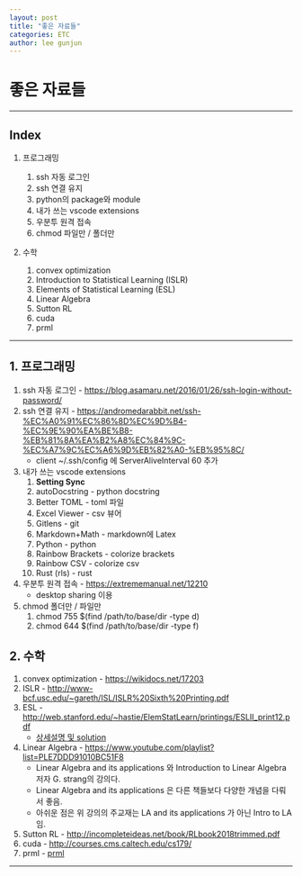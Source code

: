 ```yaml
---
layout: post
title: "좋은 자료들"
categories: ETC
author: lee gunjun
---
```


# 좋은 자료들

----

## Index

1. 프로그래밍
    1. ssh 자동 로그인
    2. ssh 연결 유지
    3. python의 package와 module
    4. 내가 쓰는 vscode extensions
    5. 우분투 원격 접속
    6. chmod 파일만 / 폴더만

2. 수학
    1. convex optimization
    2. Introduction to Statistical Learning (ISLR)
    3. Elements of Statistical Learning (ESL)
    4. Linear Algebra
    5. Sutton RL
    6. cuda
    7. prml

----

## 1. 프로그래밍

1. ssh 자동 로그인 - <https://blog.asamaru.net/2016/01/26/ssh-login-without-password/>
1. ssh 연결 유지 - <https://andromedarabbit.net/ssh-%EC%A0%91%EC%86%8D%EC%9D%B4-%EC%9E%90%EA%BE%B8-%EB%81%8A%EA%B2%A8%EC%84%9C-%EC%A7%9C%EC%A6%9D%EB%82%A0-%EB%95%8C/>
    * client ~/.ssh/config 에 ServerAliveInterval 60 추가
1. 내가 쓰는 vscode extensions
    1. **Setting Sync**
    1. autoDocstring - python docstring
    1. Better TOML - toml 파일
    1. Excel Viewer - csv 뷰어
    1. Gitlens - git
    1. Markdown+Math - markdown에 Latex
    1. Python - python
    1. Rainbow Brackets - colorize brackets
    1. Rainbow CSV - colorize csv
    1. Rust (rls) - rust
1. 우분투 원격 접속 - <https://extrememanual.net/12210>
    * desktop sharing 이용
1. chmod 폴더만 / 파일만
    1. chmod 755 $(find /path/to/base/dir -type d)
    1. chmod 644 $(find /path/to/base/dir -type f)

## 2. 수학

1. convex optimization - <https://wikidocs.net/17203>
2. ISLR - <http://www-bcf.usc.edu/~gareth/ISL/ISLR%20Sixth%20Printing.pdf>
3. ESL - <http://web.stanford.edu/~hastie/ElemStatLearn/printings/ESLII_print12.pdf>
    * [상세설명 및 solution](https://waxworksmath.com/Authors/G_M/Hastie/WriteUp/Weatherwax_Epstein_Hastie_Solution_Manual.pdf)
4. Linear Algebra - <https://www.youtube.com/playlist?list=PLE7DDD91010BC51F8>
    * Linear Algebra and its applications 와 Introduction to Linear Algebra 저자 G. strang의 강의다.
    * Linear Algebra and its applications 은 다른 책들보다 다양한 개념을 다뤄서 좋음.
    * 아쉬운 점은 위 강의의 주교재는 LA and its applications 가 아닌 Intro to LA 임.
5. Sutton RL - <http://incompleteideas.net/book/RLbook2018trimmed.pdf>
6. cuda - <http://courses.cms.caltech.edu/cs179/>
7. prml - [prml](http://users.isr.ist.utl.pt/~wurmd/Livros/school/Bishop%20-%20Pattern%20Recognition%20And%20Machine%20Learning%20-%20Springer%20%202006.pdf)

----
